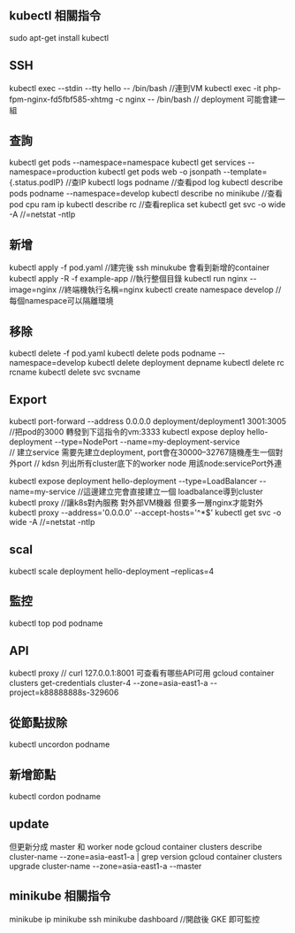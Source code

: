## kubectl 相關指令
sudo apt-get install kubectl

## SSH
kubectl exec --stdin --tty hello -- /bin/bash     //連到VM
kubectl exec -it php-fpm-nginx-fd5fbf585-xhtmg -c nginx -- /bin/bash    // deployment 可能會建一組

## 查詢
kubectl get pods --namespace=namespace
kubectl get services --namespace=production
kubectl get pods web -o jsonpath --template={.status.podIP} //查IP
kubectl logs podname                  //查看pod log
kubectl describe pods podname --namespace=develop
kubectl describe no minikube          //查看pod cpu ram ip
kubectl describe rc                   //查看replica set
kubectl get svc -o wide -A            //=netstat -ntlp

## 新增
kubectl apply -f pod.yaml             //建完後 ssh minukube 會看到新增的container
kubectl apply -R -f example-app       //執行整個目錄
kubectl run nginx --image=nginx       //終端機執行名稱=nginx
kubectl create namespace develop      //每個namespace可以隔離環境

## 移除
kubectl delete -f pod.yaml
kubectl delete pods podname --namespace=develop
kubectl delete deployment depname
kubectl delete rc rcname
kubectl delete svc svcname

## Export
kubectl port-forward --address 0.0.0.0 deployment/deployment1 3001:3005 //把pod的3000 轉發到下這指令的vm:3333 
kubectl expose deploy hello-deployment --type=NodePort --name=my-deployment-service   
// 建立service 需要先建立deployment, port會在30000–32767隨機產生一個對外port
// kdsn 列出所有cluster底下的worker node 用該node:servicePort外連

kubectl expose deployment hello-deployment --type=LoadBalancer --name=my-service  //這邊建立完會直接建立一個 loadbalance導到cluster
kubectl proxy   //讓k8s對內服務 對外部VM機器 但要多一層nginx才能對外
kubectl proxy --address='0.0.0.0' --accept-hosts='^*$' 
kubectl get svc -o wide -A            //=netstat -ntlp
## scal
kubectl scale deployment hello-deployment –replicas=4
## 監控
kubectl top pod podname
## API
kubectl proxy // curl 127.0.0.1:8001 可查看有哪些API可用
gcloud container clusters get-credentials cluster-4 --zone=asia-east1-a --project=k88888888s-329606

## 從節點拔除
kubectl uncordon podname
## 新增節點
kubectl cordon podname
## update 
但更新分成 master 和 worker node 
gcloud container clusters describe cluster-name --zone=asia-east1-a | grep version
gcloud container clusters upgrade cluster-name --zone=asia-east1-a --master

## minikube 相關指令
minikube ip
minikube ssh
minikube dashboard //開啟後 GKE 即可監控